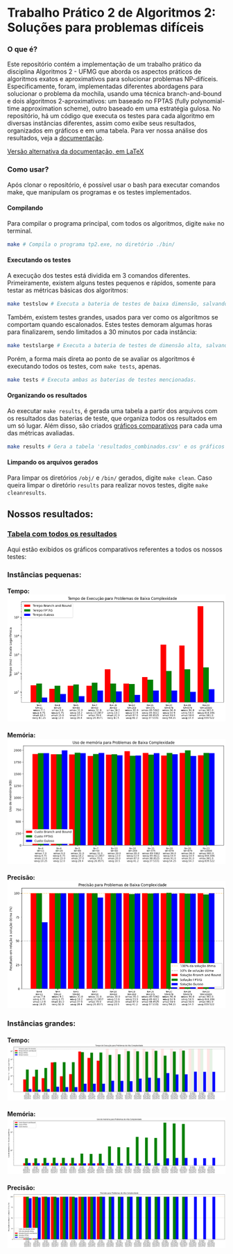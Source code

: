 # Trabalho Prático 2 de Algoritmos 2:  Soluções para problemas difíceis

### O que é?
Este repositório contém a implementação de um trabalho prático da disciplina Algoritmos 2 - UFMG que aborda os aspectos práticos de algoritmos exatos e aproximativos para solucionar problemas NP-difíceis. Especificamente, foram, implementadas diferentes abordagens para solucionar o problema da mochila, usando uma técnica branch-and-bound e dois algoritmos 2-aproximativos: um baseado no FPTAS (fully polynomial-time approximation scheme), outro baseado em uma estratégia gulosa. No repositório, há um código que executa os testes para cada algoritmo em diversas instâncias diferentes, assim como exibe seus resultados, organizados em gráficos e em uma tabela. Para ver nossa análise dos resultados, veja a [<u>documentação</u>](documentacao.pdf).

[Versão alternativa da documentação, em LaTeX](https://www.papeeria.com/p/55f1393e392e01fc0413a25bc6e2f4e5#/main.tex)

### Como usar?
Após clonar o repositório, é possível usar o bash para executar comandos make, que manipulam os programas e os testes implementados.

#### Compilando
Para compilar o programa principal, com todos os algoritmos, digite `make` no terminal.
``` bash
make # Compila o programa tp2.exe, no diretório ./bin/
```
#### Executando os testes
A execução dos testes está dividida em 3 comandos diferentes. Primeiramente, existem alguns testes pequenos e rápidos, somente para testar as métricas básicas dos algoritmos:
``` bash
make testslow # Executa a bateria de testes de baixa dimensão, salvando os resultados em './results/low_results.txt'
```
Também, existem testes grandes, usados para ver como os algoritmos se comportam quando escalonados. Estes testes demoram algumas horas para finalizarem, sendo limitados a 30 minutos por cada instância:
``` bash
make testslarge # Executa a bateria de testes de dimensão alta, salvando os resultados em './results/large_results.txt'
```
Porém, a forma mais direta ao ponto de se avaliar os algoritmos é executando todos os testes, com `make tests`, apenas.
``` bash
make tests # Executa ambas as baterias de testes mencionadas.
```
#### Organizando os resultados
Ao executar `make results`, é gerada uma tabela a partir dos arquivos com os resultados das baterias de teste, que organiza todos os resultados em um só lugar. Além disso, são criados [gráficos comparativos](results/images/) para cada uma das métricas avaliadas.

``` bash
make results # Gera a tabela 'resultados_combinados.csv' e os gráficos em 'images/', no diretório './results/'
```
#### Limpando os arquivos gerados
Para limpar os diretórios `/obj/` e `/bin/` gerados, digite `make clean`. Caso queira limpar o diretório `results` para realizar novos testes, digite `make cleanresults`.

## Nossos resultados:
### [<u>Tabela com todos os resultados</u>](results/resultados_combinados.csv)
Aqui estão exibidos os gráficos comparativos referentes a todos os nossos testes:
### Instâncias pequenas:
#### Tempo: ![image](results/images/tempo_low.png)
#### Memória: ![image](results/images/custo_low.png)
#### Precisão: ![image](results/images/precisao_low.png)
### Instâncias grandes:
#### Tempo: ![image](results/images/tempo_high.png)
#### Memória: ![image](results/images/custo_high.png)
#### Precisão:  ![image](results/images/precisao_high.png)










